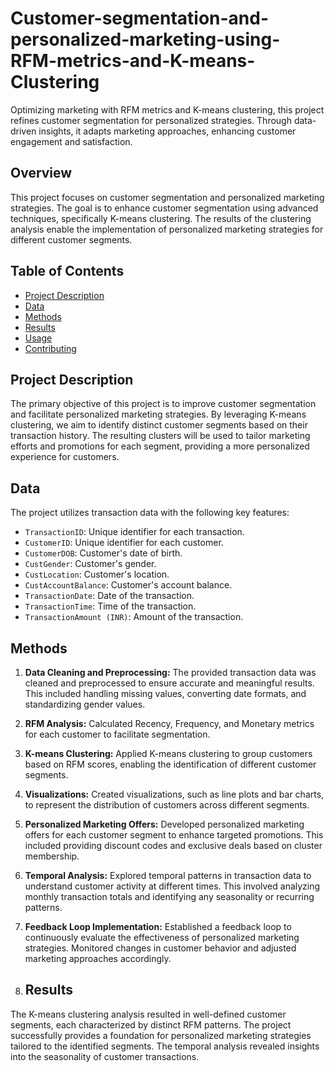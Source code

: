 # Customer-segmentation-and-personalized-marketing-using-RFM-metrics-and-K-means-Clustering
Optimizing marketing with RFM metrics and K-means clustering, this project refines customer segmentation for personalized strategies. Through data-driven insights, it adapts marketing approaches, enhancing customer engagement and satisfaction.
## Overview
This project focuses on customer segmentation and personalized marketing strategies. The goal is to enhance customer segmentation using advanced techniques, specifically K-means clustering. The results of the clustering analysis enable the implementation of personalized marketing strategies for different customer segments.
## Table of Contents
- [Project Description](#project-description)
- [Data](#data)
- [Methods](#methods)
- [Results](#results)
- [Usage](#usage)
- [Contributing](#contributing)
## Project Description
The primary objective of this project is to improve customer segmentation and facilitate personalized marketing strategies. By leveraging K-means clustering, we aim to identify distinct customer segments based on their transaction history. The resulting clusters will be used to tailor marketing efforts and promotions for each segment, providing a more personalized experience for customers.
## Data
The project utilizes transaction data with the following key features:
- `TransactionID`: Unique identifier for each transaction.
- `CustomerID`: Unique identifier for each customer.
- `CustomerDOB`: Customer's date of birth.
- `CustGender`: Customer's gender.
- `CustLocation`: Customer's location.
- `CustAccountBalance`: Customer's account balance.
- `TransactionDate`: Date of the transaction.
- `TransactionTime`: Time of the transaction.
- `TransactionAmount (INR)`: Amount of the transaction.
## Methods
1. **Data Cleaning and Preprocessing:** The provided transaction data was cleaned and preprocessed to ensure accurate and meaningful results. This included handling missing values, converting date formats, and standardizing gender values.

2. **RFM Analysis:** Calculated Recency, Frequency, and Monetary metrics for each customer to facilitate segmentation.

3. **K-means Clustering:** Applied K-means clustering to group customers based on RFM scores, enabling the identification of different customer segments.

4. **Visualizations:** Created visualizations, such as line plots and bar charts, to represent the distribution of customers across different segments.

5. **Personalized Marketing Offers:** Developed personalized marketing offers for each customer segment to enhance targeted promotions. This included providing discount codes and exclusive deals based on cluster membership.

6. **Temporal Analysis:** Explored temporal patterns in transaction data to understand customer activity at different times. This involved analyzing monthly transaction totals and identifying any seasonality or recurring patterns.

7. **Feedback Loop Implementation:** Established a feedback loop to continuously evaluate the effectiveness of personalized marketing strategies. Monitored changes in customer behavior and adjusted marketing approaches accordingly.
8. ## Results
The K-means clustering analysis resulted in well-defined customer segments, each characterized by distinct RFM patterns. The project successfully provides a foundation for personalized marketing strategies tailored to the identified segments. The temporal analysis revealed insights into the seasonality of customer transactions.
